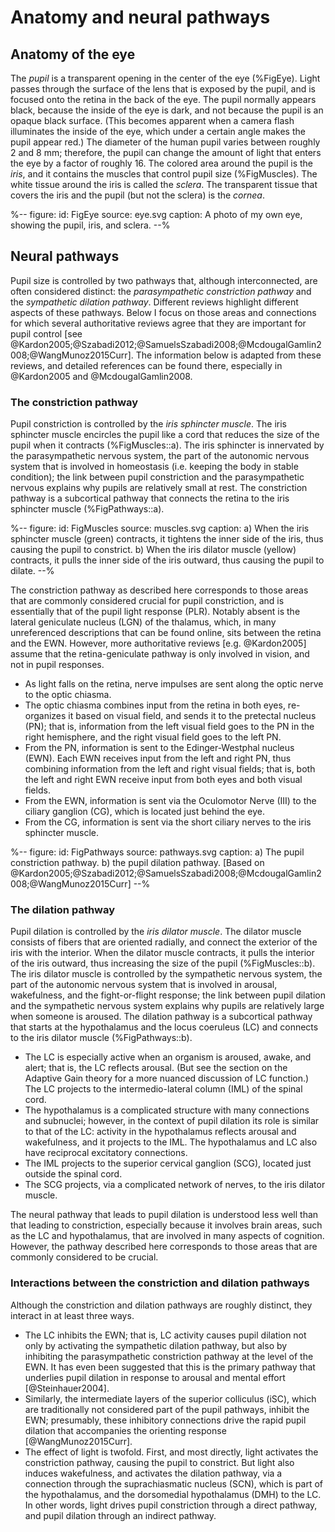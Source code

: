 # Anatomy and neural pathways


## Anatomy of the eye

The *pupil* is a transparent opening in the center of the eye (%FigEye). Light passes through the surface of the lens that is exposed by the pupil, and is focused onto the retina in the back of the eye. The pupil normally appears black, because the inside of the eye is dark, and not because the pupil is an opaque black surface. (This becomes apparent when a camera flash illuminates the inside of the eye, which under a certain angle makes the pupil appear red.) The diameter of the human pupil varies between roughly 2 and 8 mm; therefore, the pupil can change the amount of light that enters the eye by a factor of roughly 16. The colored area around the pupil is the *iris*, and it contains the muscles that control pupil size (%FigMuscles). The white tissue around the iris is called the *sclera*. The transparent tissue that covers the iris and the pupil (but not the sclera) is the *cornea*.


%--
figure:
  id: FigEye
  source: eye.svg
  caption: A photo of my own eye, showing the pupil, iris, and sclera.
--%


## Neural pathways

Pupil size is controlled by two pathways that, although interconnected, are often considered distinct: the *parasympathetic constriction pathway* and the *sympathetic dilation pathway*. Different reviews highlight different aspects of these pathways. Below I focus on those areas and connections for which several authoritative reviews agree that they are important for pupil control [see @Kardon2005;@Szabadi2012;@SamuelsSzabadi2008;@McdougalGamlin2008;@WangMunoz2015Curr]. The information below is adapted from these reviews, and detailed references can be found there, especially in @Kardon2005 and @McdougalGamlin2008.


### The constriction pathway

Pupil constriction is controlled by the *iris sphincter muscle*. The iris sphincter muscle encircles the pupil like a cord that reduces the size of the pupil when it contracts (%FigMuscles::a). The iris sphincter is innervated by the parasympathetic nervous system, the part of the autonomic nervous system that is involved in homeostasis (i.e. keeping the body in stable condition); the link between pupil constriction and the parasympathetic nervous explains why pupils are relatively small at rest. The constriction pathway is a subcortical pathway that connects the retina to the iris sphincter muscle (%FigPathways::a).


%--
figure:
  id: FigMuscles
  source: muscles.svg
  caption: a) When the iris sphincter muscle (green) contracts, it tightens the inner side of the iris, thus causing the pupil to constrict. b) When the iris dilator muscle (yellow) contracts, it pulls the inner side of the iris outward, thus causing the pupil to dilate.
--%


The constriction pathway as described here corresponds to those areas that are commonly considered crucial for pupil constriction, and is essentially that of the pupil light response (PLR). Notably absent is the lateral geniculate nucleus (LGN) of the thalamus, which, in many unreferenced descriptions that can be found online, sits between the retina and the EWN. However, more authoritative reviews [e.g. @Kardon2005] assume that the retina-geniculate pathway is only involved in vision, and not in pupil responses.


- As light falls on the retina, nerve impulses are sent along the optic nerve to the optic chiasma.
- The optic chiasma combines input from the retina in both eyes, re-organizes it based on visual field, and sends it to the pretectal nucleus (PN); that is, information from the left visual field goes to the PN in the right hemisphere, and the right visual field goes to the left PN.
- From the PN, information is sent to the Edinger-Westphal nucleus (EWN). Each EWN receives input from the left and right PN, thus combining information from the left and right visual fields; that is, both the left and right EWN receive input from both eyes and both visual fields.
- From the EWN, information is sent via the Oculomotor Nerve (III) to the ciliary ganglion (CG), which is located just behind the eye.
- From the CG, information is sent via the short ciliary nerves to the iris sphincter muscle.


%--
figure:
  id: FigPathways
  source: pathways.svg
  caption: a) The pupil constriction pathway. b) the pupil dilation pathway. [Based on  @Kardon2005;@Szabadi2012;@SamuelsSzabadi2008;@McdougalGamlin2008;@WangMunoz2015Curr]
--%


### The dilation pathway

Pupil dilation is controlled by the *iris dilator muscle*. The dilator muscle consists of fibers that are oriented radially, and connect the exterior of the iris with the interior. When the dilator muscle contracts, it pulls the interior of the iris outward, thus increasing the size of the pupil (%FigMuscles::b). The iris dilator muscle is controlled by the sympathetic nervous system, the part of the autonomic nervous system that is involved in arousal, wakefulness, and the fight-or-flight response; the link between pupil dilation and the sympathetic nervous system explains why pupils are relatively large when someone is aroused. The dilation pathway is a subcortical pathway that starts at the hypothalamus and the locus coeruleus (LC) and connects to the iris dilator muscle (%FigPathways::b).

- The LC is especially active when an organism is aroused, awake, and alert; that is, the LC reflects arousal. (But see the section on the Adaptive Gain theory for a more nuanced discussion of LC function.) The LC projects to the intermedio-lateral column (IML) of the spinal cord.
- The hypothalamus is a complicated structure with many connections and subnuclei; however, in the context of pupil dilation its role is similar to that of the LC: activity in the hypothalamus reflects arousal and wakefulness, and it projects to the IML. The hypothalamus and LC also have reciprocal excitatory connections.
- The IML projects to the superior cervical ganglion (SCG), located just outside the spinal cord.
- The SCG projects, via a complicated network of nerves, to the iris dilator muscle.

The neural pathway that leads to pupil dilation is understood less well than that leading to constriction, especially because it involves brain areas, such as the LC and hypothalamus, that are involved in many aspects of cognition. However, the pathway described here corresponds to those areas that are commonly considered to be crucial.


### Interactions between the constriction and dilation pathways

Although the constriction and dilation pathways are roughly distinct, they interact in at least three ways.

- The LC inhibits the EWN; that is, LC activity causes pupil dilation not only by activating the sympathetic dilation pathway, but also by inhibiting the parasympathetic constriction pathway at the level of the EWN. It has even been suggested that this is the primary pathway that underlies pupil dilation in response to arousal and mental effort [@Steinhauer2004].
- Similarly, the intermediate layers of the superior colliculus (iSC), which are traditionally not considered part of the pupil pathways, inhibit the EWN; presumably, these inhibitory connections drive the rapid pupil dilation that accompanies the orienting response [@WangMunoz2015Curr].
- The effect of light is twofold. First, and most directly, light activates the constriction pathway, causing the pupil to constrict. But light also induces wakefulness, and activates the dilation pathway, via a connection through the suprachiasmatic nucleus (SCN), which is part of the hypothalamus, and the dorsomedial hypothalamus (DMH) to the LC. In other words, light drives pupil constriction through a direct pathway, and pupil dilation through an indirect pathway.
